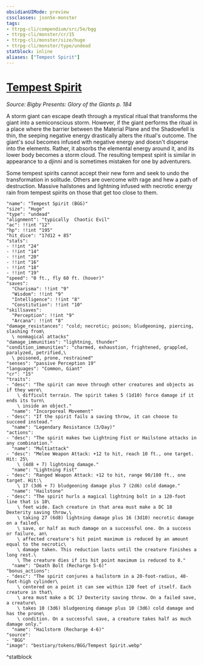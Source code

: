 ```yaml
---
obsidianUIMode: preview
cssclasses: json5e-monster
tags:
- ttrpg-cli/compendium/src/5e/bgg
- ttrpg-cli/monster/cr/15
- ttrpg-cli/monster/size/huge
- ttrpg-cli/monster/type/undead
statblock: inline
aliases: ["Tempest Spirit"]
---
```

# [Tempest Spirit](3-Compendium\CLI\bestiary\undead/tempest-spirit-bgg.md)
*Source: Bigby Presents: Glory of the Giants p. 184*  

A storm giant can escape death through a mystical ritual that transforms the giant into a semiconscious storm. However, if the giant performs the ritual in a place where the barrier between the Material Plane and the Shadowfell is thin, the seeping negative energy drastically alters the ritual's outcome. The giant's soul becomes infused with negative energy and doesn't disperse into the elements. Rather, it absorbs the elemental energy around it, and its lower body becomes a storm cloud. The resulting tempest spirit is similar in appearance to a djinni and is sometimes mistaken for one by adventurers.

Some tempest spirits cannot accept their new form and seek to undo the transformation in solitude. Others are overcome with rage and hew a path of destruction. Massive hailstones and lightning infused with necrotic energy rain from tempest spirits on those that get too close to them.

```statblock
"name": "Tempest Spirit (BGG)"
"size": "Huge"
"type": "undead"
"alignment": "typically  Chaotic Evil"
"ac": !!int "12"
"hp": !!int "195"
"hit_dice": "17d12 + 85"
"stats":
- !!int "24"
- !!int "14"
- !!int "20"
- !!int "16"
- !!int "18"
- !!int "19"
"speed": "0 ft., fly 60 ft. (hover)"
"saves":
  "Charisma": !!int "9"
  "Wisdom": !!int "9"
  "Intelligence": !!int "8"
  "Constitution": !!int "10"
"skillsaves":
  "Perception": !!int "9"
  "Arcana": !!int "8"
"damage_resistances": "cold; necrotic; poison; bludgeoning, piercing, slashing from\
  \ nonmagical attacks"
"damage_immunities": "lightning, thunder"
"condition_immunities": "charmed, exhaustion, frightened, grappled, paralyzed, petrified,\
  \ poisoned, prone, restrained"
"senses": "passive Perception 19"
"languages": "Common, Giant"
"cr": "15"
"traits":
- "desc": "The spirit can move through other creatures and objects as if they were\
    \ difficult terrain. The spirit takes 5 (1d10) force damage if it ends its turn\
    \ inside an object."
  "name": "Incorporeal Movement"
- "desc": "If the spirit fails a saving throw, it can choose to succeed instead."
  "name": "Legendary Resistance (3/Day)"
"actions":
- "desc": "The spirit makes two Lightning Fist or Hailstone attacks in any combination."
  "name": "Multiattack"
- "desc": "Melee Weapon Attack: +12 to hit, reach 10 ft., one target. Hit: 25\
    \ (4d8 + 7) lightning damage."
  "name": "Lightning Fist"
- "desc": "Ranged Weapon Attack: +12 to hit, range 90/180 ft., one target. Hit:\
    \ 17 (3d6 + 7) bludgeoning damage plus 7 (2d6) cold damage."
  "name": "Hailstone"
- "desc": "The spirit hurls a magical lightning bolt in a 120-foot line that is 10\
    \ feet wide. Each creature in that area must make a DC 18 Dexterity saving throw,\
    \ taking 27 (6d8) lightning damage plus 16 (3d10) necrotic damage on a failed\
    \ save, or half as much damage on a successful one. On a success or failure, an\
    \ affected creature's hit point maximum is reduced by an amount equal to the necrotic\
    \ damage taken. This reduction lasts until the creature finishes a long rest.\
    \ The creature dies if its hit point maximum is reduced to 0."
  "name": "Death Bolt (Recharge 5-6)"
"bonus_actions":
- "desc": "The spirit conjures a hailstorm in a 20-foot-radius, 40-foot-high cylinder\
    \ centered on a point it can see within 120 feet of itself. Each creature in that\
    \ area must make a DC 17 Dexterity saving throw. On a failed save, a creature\
    \ takes 10 (3d6) bludgeoning damage plus 10 (3d6) cold damage and has the prone\
    \ condition. On a successful save, a creature takes half as much damage only."
  "name": "Hailstorm (Recharge 4-6)"
"source":
- "BGG"
"image": "bestiary/tokens/BGG/Tempest Spirit.webp"
```
^statblock